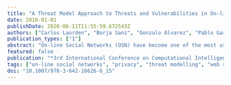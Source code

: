 ```yaml
---
title: "A Threat Model Approach to Threats and Vulnerabilities in On-line Social Networks"
date: 2010-01-01
publishDate: 2020-06-11T11:55:59.672543Z
authors: ["Carlos Laorden", "Borja Sanz", "Gonzalo Alvarez", "Pablo García Bringas"]
publication_types: ["1"]
abstract: "On-line Social Networks (OSN) have become one of the most used Internet services. However, as happens with every new technology, they are prone to several security issues. Despite privacy concerns begin to emerge, there are still other dangerous vulnerabilities that affect security and threaten organisations and users assets. In this paper, we present the first Threat Modelling approach in Online Social Networks that intends to identify the threats and vulnerabilities that can be exploited. Next, we define what we call the Circle of Risk (CoR), a graphical definition of every security aspect involved in the threat modelling."
featured: false
publication: "*3rd International Conference on Computational Intelligence in Security for Information Systems (CISIS’10)*"
tags: ["on-line social networks", "privacy", "threat modelling", "web security"]
doi: "10.1007/978-3-642-16626-6_15"
---
```


